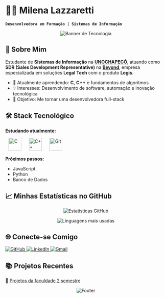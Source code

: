 # 👩‍💻 Milena Lazzaretti

**`Desenvolvedora em Formação | Sistemas de Informação`**

<div align="center">
  
  ![Banner de Tecnologia](https://user-images.githubusercontent.com/74038190/212284100-561aa473-3905-4a80-b561-0d28506553ee.gif)

</div>

## 🚀 Sobre Mim

Estudante de **Sistemas de Informação** na **[UNOCHAPECÓ](https://www.unochapeco.edu.br/)**, atuando como **SDR (Sales Development Representative)** na **[Beyond](https://beyond.com.br/)**, empresa especializada em soluções **Legal Tech** com o produto **Legis**.

- 🌱 Atualmente aprendendo: **C**, **C++** e fundamentos de algoritmos
- 💡 Interesses: Desenvolvimento de software, automação e inovação tecnológica
- 🎯 Objetivo: Me tornar uma desenvolvedora full-stack

## 🛠️ Stack Tecnológico

**Estudando atualmente:**

<p align="left">
  <img src="https://cdn.jsdelivr.net/gh/devicons/devicon/icons/c/c-original.svg" alt="C" width="40" height="40" style="margin:0 10px"/>
  <img src="https://cdn.jsdelivr.net/gh/devicons/devicon/icons/cplusplus/cplusplus-original.svg" alt="C++" width="40" height="40" style="margin:0 10px"/>
  <img src="https://cdn.jsdelivr.net/gh/devicons/devicon/icons/git/git-original.svg" alt="Git" width="40" height="40" style="margin:0 10px"/>
</p>

**Próximos passos:**
- JavaScript
- Python
- Banco de Dados

## 📈 Minhas Estatísticas no GitHub

<div align="center">
  
  ![Estatísticas GitHub](https://github-readme-stats.vercel.app/api?username=mLena29&show_icons=true&theme=radical&locale=pt-br)
  
  ![Linguagens mais usadas](https://github-readme-stats.vercel.app/api/top-langs/?username=mLena29&layout=compact&theme=radical&langs_count=6)

</div>

## 🌐 Conecte-se Comigo

<p align="left">
  <a href="https://github.com/mLena29" target="_blank">
    <img src="https://img.shields.io/badge/GitHub-100000?style=for-the-badge&logo=github&logoColor=white" alt="GitHub"/>
  </a>
  <a href="https://www.linkedin.com/in/milenalazzaretti/" target="_blank">
    <img src="https://img.shields.io/badge/LinkedIn-0077B5?style=for-the-badge&logo=linkedin&logoColor=white" alt="LinkedIn"/>
  </a>
  <a href="mailto:seu-email@exemplo.com">
    <img src="https://img.shields.io/badge/Gmail-D14836?style=for-the-badge&logo=gmail&logoColor=white" alt="Gmail"/>
  </a>
</p>

## 📚 Projetos Recentes

🔹 [Projetos da faculdade 2 semestre](https://github.com/mLena29/Projetos-da-faculdade) 

<div align="center">
  
  ![Footer](https://capsule-render.vercel.app/api?type=waving&color=gradient&height=120&section=footer)

</div>
